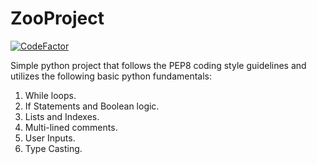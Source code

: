 # ZooProject
[![CodeFactor](https://www.codefactor.io/repository/github/stormrsa/zooproject/badge)](https://www.codefactor.io/repository/github/stormrsa/zooproject)

Simple python project that follows the PEP8 coding style guidelines and utilizes the following basic python fundamentals:
1.	While loops.
2.	If Statements and Boolean logic.
3.	Lists and Indexes.
4.	Multi-lined comments.
5.	User Inputs.
6.  Type Casting.
